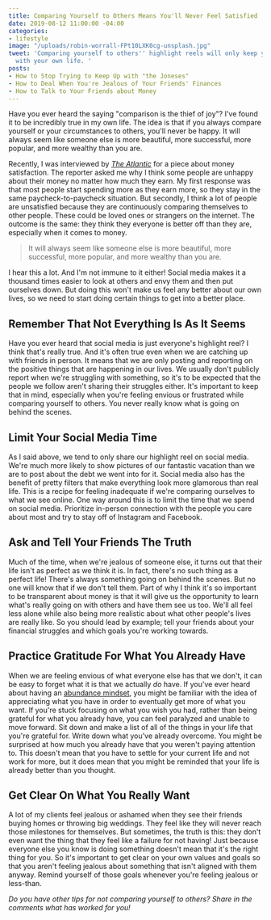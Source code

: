 ```yaml
---
title: Comparing Yourself to Others Means You'll Never Feel Satisfied
date: 2019-08-12 11:00:00 -04:00
categories:
- lifestyle
image: "/uploads/robin-worrall-FPt10LXK0cg-unsplash.jpg"
tweet: 'Comparing yourself to others'' highlight reels will only keep you unsatisfied
  with your own life. '
posts:
- How to Stop Trying to Keep Up with "the Joneses"
- How to Deal When You're Jealous of Your Friends' Finances
- How to Talk to Your Friends about Money
---
```


Have you ever heard the saying "comparison is the thief of joy"? I've found it to be incredibly true in my own life. The idea is that if you always compare yourself or your circumstances to others, you'll never be happy. It will always seem like someone else is more beautiful, more successful, more popular, and more wealthy than you are.

Recently, I was interviewed by *[The Atlantic](https://www.theatlantic.com/family/archive/2019/07/who-feels-rich/594439/)* for a piece about money satisfaction. The reporter asked me why I think some people are unhappy about their money no matter how much they earn. My first response was that most people start spending more as they earn more, so they stay in the same paycheck-to-paycheck situation. But secondly, I think a lot of people are unsatisfied because they are continuously comparing themselves to other people. These could be loved ones or strangers on the internet. The outcome is the same: they think they everyone is better off than they are, especially when it comes to money.

> It will always seem like someone else is more beautiful, more successful, more popular, and more wealthy than you are.

I hear this a lot. And I'm not immune to it either! Social media makes it a thousand times easier to look at others and envy them and then put ourselves down. But doing this won't make us feel any better about our own lives, so we need to start doing certain things to get into a better place.

## Remember That Not Everything Is As It Seems

Have you ever heard that social media is just everyone's highlight reel? I think that's really true. And it's often true even when we are catching up with friends in person. It means that we are only posting and reporting on the positive things that are happening in our lives. We usually don't publicly report when we're struggling with something, so it's to be expected that the people we follow aren't sharing their struggles either. It's important to keep that in mind, especially when you're feeling envious or frustrated while comparing yourself to others. You never really know what is going on behind the scenes. 

## Limit Your Social Media Time

As I said above, we tend to only share our highlight reel on social media. We're much more likely to show pictures of our fantastic vacation than we are to post about the debt we went into for it. Social media also has the benefit of pretty filters that make everything look more glamorous than real life. This is a recipe for feeling inadequate if we're comparing ourselves to what we see online. One way around this is to limit the time that we spend on social media. Prioritize in-person connection with the people you care about most and try to stay off of Instagram and Facebook.

## Ask and Tell Your Friends The Truth

Much of the time, when we're jealous of someone else, it turns out that their life isn't as perfect as we think it is. In fact, there's no such thing as a perfect life! There's always something going on behind the scenes. But no one will know that if we don't tell them. Part of why I think it's so important to be transparent about money is that it will give us the opportunity to learn what's really going on with others and have them see us too. We'll all feel less alone while also being more realistic about what other people's lives are really like. So you should lead by example; tell your friends about your financial struggles and which goals you're working towards. 

## Practice Gratitude For What You Already Have

When we are feeling envious of what everyone else has that we don't, it can be easy to forget what it is that we actually *do* have. If you've ever heard about having an [abundance mindset](https://www.inc.com/angelina-zimmerman/discover-the-7-key-traits-of-an-abundant-mindset.html), you might be familiar with the idea of appreciating what you have in order to eventually get more of what you want. If you're stuck focusing on what you wish you had, rather than being grateful for what you already have, you can feel paralyzed and unable to move forward. Sit down and make a list of all of the things in your life that you're grateful for. Write down what you've already overcome. You might be surprised at how much you already have that you weren't paying attention to. This doesn't mean that you have to settle for your current life and not work for more, but it does mean that you might be reminded that your life is already better than you thought. 

## Get Clear On What You Really Want

A lot of my clients feel jealous or ashamed when they see their friends buying homes or throwing big weddings. They feel like they will never reach those milestones for themselves. But sometimes, the truth is this: they don't even want the thing that they feel like a failure for not having! Just because everyone else you know is doing something doesn't mean that it's the right thing for you. So it's important to get clear on your own values and goals so that you aren't feeling jealous about something that isn't aligned with them anyway. Remind yourself of those goals whenever you're feeling jealous or less-than.

*Do you have other tips for not comparing yourself to others? Share in the comments what has worked for you!*